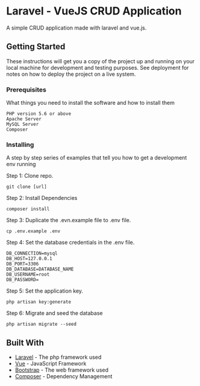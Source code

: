 # Laravel - VueJS CRUD Application

A simple CRUD application made with laravel and vue.js.

## Getting Started

These instructions will get you a copy of the project up and running on your local machine for development and testing purposes. See deployment for notes on how to deploy the project on a live system.

### Prerequisites

What things you need to install the software and how to install them

```
PHP version 5.6 or above
Apache Server
MySQL Server
Composer
```

### Installing

A step by step series of examples that tell you how to get a development env running

Step 1: Clone repo.

```
git clone [url]
```

Step 2: Install Dependencies

```
composer install
```

Step 3: Duplicate the .evn.example file to .env file.

```
cp .env.example .env
```

Step 4: Set the database credentials in the .env file.

```
DB_CONNECTION=mysql
DB_HOST=127.0.0.1
DB_PORT=3306
DB_DATABASE=DATABASE_NAME
DB_USERNAME=root
DB_PASSWORD=
```

Step 5: Set the application key.

```
php artisan key:generate
```

Step 6: Migrate and seed the database

```
php artisan migrate --seed
```

## Built With

-   [Laravel](https://laravel.com/docs/5.8) - The php framework used
-   [Vue](https://vuejs.org/) - JavaScript Framework
-   [Bootstrap](https://getbootstrap.com/) - The web framework used
-   [Composer](https://getcomposer.org/doc/) - Dependency Management

